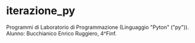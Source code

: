 # iterazione_py
Programmi di Laboratorio di Programmazione (Linguaggio "Pyton" ("py")). Alunno: Bucchianico Enrico Ruggiero, 4^Finf.
